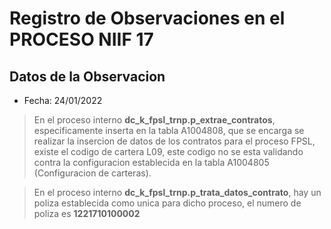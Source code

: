 # Registro de Observaciones en el PROCESO NIIF 17

## Datos de la Observacion

- Fecha: 24/01/2022

>En el proceso interno **dc_k_fpsl_trnp.p_extrae_contratos**, especificamente inserta en la tabla A1004808, que se encarga se realizar la
>insercion de datos de los contratos para el proceso FPSL, existe el codigo de cartera L09, este codigo no se esta validando contra la configuracion
>establecida en la tabla A1004805 (Configuracion de carteras).

>En el proceso interno **dc_k_fpsl_trnp.p_trata_datos_contrato**, hay un poliza establecida como unica para dicho proceso, el numero de poliza es
>**1221710100002**
